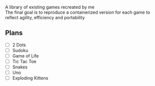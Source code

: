 A library of existing games recreated by me </br>
The final goal is to reproduce a containerized version for each game to reflect agility, efficiency and portability

## Plans
- [ ] 2 Dots
- [ ] Sudoku
- [ ] Game of Life
- [ ] Tic Tac Toe
- [ ] Snakes
- [ ] Uno
- [ ] Exploding Kittens

